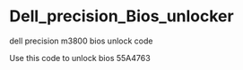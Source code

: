 # Dell_precision_Bios_unlocker
dell precision m3800 bios unlock code

Use this code to unlock bios
55A4763
